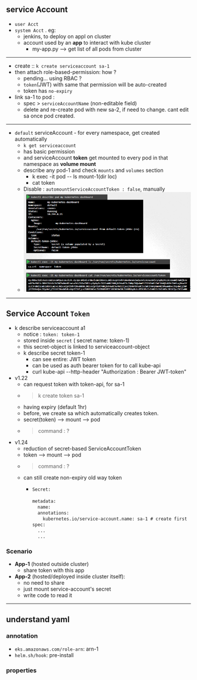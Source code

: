 ## service Account
- `user Acct`
- `system Acct` . eg:
  - jenkins, to deploy on appl on cluster
  - account used by an **app** to interact with kube cluster
    - my-app.py --> get list of all pods from cluster

---    
- create :: `k create serviceaccount sa-1`
- then attach role-based-permission: how ?
  - pending... using RBAC ?
  - `token`(JWT) with same that permission will be auto-created
  - token has `no-expiry`
- link sa-1 to pod :
  - spec > `serviceAccountName` (non-editable field)
  - delete and re-create pod with new sa-2, if need to change. cant edit sa once pod created.
  
---  
- `default` serviceAccount - for every namespace, get created automatically
  - `k get serviceaccount`
  - has basic permission 
  - and serviceAccount **token** get mounted to every pod in that namespace as **volume mount**
  - describe any pod-1 and check `mounts` and `volumes` section
    - k exec -it pod -- ls  mount-1(dir loc)
    - cat token
  - Disable : `automountServiceAccountToken : false`, manually
  - ![img_1.png](../99_img/99_2_img/sa/img_1.png)

--- 
## Service Account `Token`
- k describe serviceaccount a1
  - notice : `token: token-1 `
  - stored inside `secret` ( secret name: token-1)
  - this secret-object is linked to serviceaccount-object
  - k describe secret token-1
    - can see entire: JWT token
    - can be used as auth bearer token for to call kube-api
    - curl kube-api --http-header "Authorization : Bearer JWT-token"
- v1.22
  - can request token with token-api, for sa-1
  - > k create token sa-1
  - having expiry (default 1hr)
  - before, we create sa which automatically creates token.
  - secret(token) --> mount --> pod
  - > command : ?
- v1.24
  - reduction of secret-based ServiceAccountToken
  - token --> mount --> pod
  - > command : ?
  - can still create non-expiry old way token
    - ```
      Secret:
        
      metadata:
        name:
        annotations: 
          kubernetes.io/service-account.name: sa-1 # create first
      spec:
        ...
        ...
      ```

### Scenario
- **App-1** (hosted outside cluster) 
  - share token with this app
- **App-2** (hosted/deployed inside cluster itself):
  - no need to share
  - just mount service-account's secret 
  - write code to read it

---

## understand yaml
### annotation
- `eks.amazonaws.com/role-arn`: arn-1
- `helm.sh/hook`: pre-install

### properties

